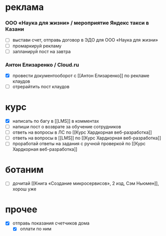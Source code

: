 # реклама
### ООО «Наука для жизни» / мероприятие Яндекс такси в Казани
- [ ] выстави счет, отправь договор в ЭДО для ООО «Наука для жизни»
- [ ] промаркируй рекламу
- [ ] запланируй пост на завтра
### Антон Елизаренко / Cloud.ru 
- [x] провести документооборот с [[Антон Елизаренко]] по рекламе клаудов
- [ ] отрерайтить пост клаудов
# курс
- [x] написать по багу в [[LMS]] в комментах
- [ ] напиши пост о возврате за обучение сотрудников
- [ ] ответь на вопросы в ЛС по [[Курс Хардкорная веб-разработка]]
- [ ] ответь на вопросы в [[LMS]] по [[Курс Хардкорная веб-разработка]]
- [ ] проработай ответы на задания с ручной проверкой по [[Курс Хардкорная веб-разработка]]
# ботаним
- [ ] дочитай [[Книга «Создание микросервисов», 2 изд, Сэм Ньюмен]], хорош уже
# прочее
- [x] отправь показания счетчиков дома
	- [x] оплати по ним